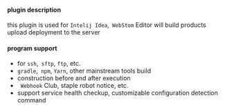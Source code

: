 #### plugin description

this plugin is used for `Intelij Idea`,` WebStom` Editor will build products upload deployment to the server

#### program support

- for `ssh`,` sftp`, `ftp`, etc.
- `gradle`,` npm`, `Yarn`, other mainstream tools build
- construction before and after execution
- ` Webhook` Club, staple robot notice, etc.
- support service health checkup, customizable configuration detection command
